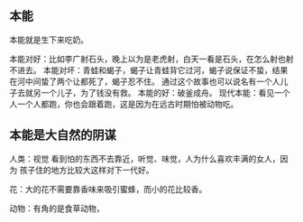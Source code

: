 ## 本能

本能就是生下来吃奶。

本能对好：比如李广射石头，晚上以为是老虎射，白天一看是石头，在怎么射也射不进去。
本能对坏：青蛙和蝎子，蝎子让青蛙背它过河，蝎子说保证不蛰，结果在河中间蛰了两个让都死了，蝎子忍不住。
通过这个故事也可以说名有一个人儿子去就另一个儿子，为了钱没有救。
本能的好：破釜成舟。
现代本能：看见一个人一个人都跑，你也会跟着跑，这是因为在远古时期怕被动物吃。


## 本能是大自然的阴谋

人类：视觉 看到怕的东西不去靠近，听觉、味觉，人为什么喜欢丰满的女人，因为
孩子住的地方比较大这样对下一代好。

花：大的花不需要靠香味来吸引蜜蜂，而小的花比较香。

动物：有角的是食草动物，

